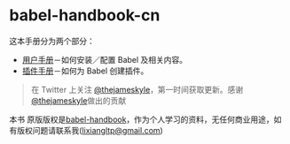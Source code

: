 # babel-handbook-cn


这本手册分为两个部分：

  * [用户手册](user-handbook.md)－如何安装／配置 Babel 及相关内容。
  * [插件手册](plugin-handbook.md)－如何为 Babel 创建插件。

> 在 Twitter 上关注 [@thejameskyle](https://twitter.com/thejameskyle)，第一时间获取更新。感谢 [@thejameskyle](https://twitter.com/thejameskyle)做出的贡献

本书 原版版权是[babel-handbook](https://github.com/jamiebuilds/babel-handbook)，作为个人学习的资料，无任何商业用途，如有版权问题请联系我(lixiangltp@gmail.com)

